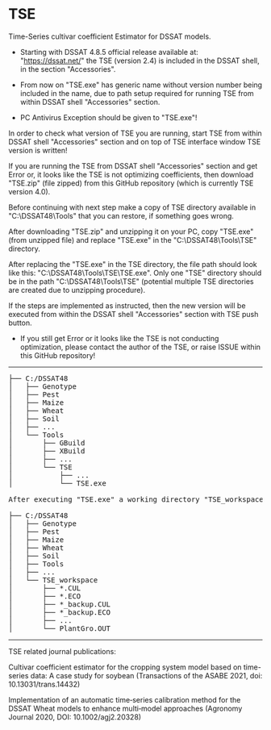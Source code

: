 # TSE

Time-Series cultivar coefficient Estimator for DSSAT models.

* Starting with DSSAT 4.8.5 official release available at: "https://dssat.net/" the TSE (version 2.4) is included in the DSSAT shell, in the section "Accessories".

* From now on "TSE.exe" has generic name without version number being included in the name, due to path setup required for running TSE from within DSSAT shell "Accessories" section.

* PC Antivirus Exception should be given to "TSE.exe"!

In order to check what version of TSE you are running, start TSE from within DSSAT shell "Accessories" section and on top of TSE interface window TSE version is written!

If you are running the TSE from DSSAT shell "Accessories" section and get Error or, it looks like the TSE is not optimizing coefficients, then download "TSE.zip" (file zipped) from this GitHub repository (which is currently TSE version 4.0).

Before continuing with next step make a copy of TSE directory available in "C:\DSSAT48\Tools" that you can restore, if something goes wrong.

After downloading "TSE.zip" and unzipping it on your PC, copy "TSE.exe" (from unzipped file) and replace "TSE.exe" in the "C:\DSSAT48\Tools\TSE" directory.

After replacing the "TSE.exe" in the TSE directory, the file path should look like this: "C:\DSSAT48\Tools\TSE\TSE.exe". Only one "TSE" directory should be in the path "C:\DSSAT48\Tools\TSE" (potential multiple TSE directories are created due to unzipping procedure). 

If the steps are implemented as instructed, then the new version will be executed from within the DSSAT shell "Accessories" section with TSE push button.

* If you still get Error or it looks like the TSE is not conducting optimization, please contact the author of the TSE, or raise ISSUE within this GitHub repository!

------------------------------------------------------------------------------------------------------------

<pre>
├── C:/DSSAT48
│   ├── Genotype
│   ├── Pest
│   ├── Maize
│   ├── Wheat
│   ├── Soil
│   ├── ...	
│   └── Tools
│       ├── GBuild
│       ├── XBuild
│       ├── ...
│       └── TSE
│           ├── ...
│           └── TSE.exe	

After executing "TSE.exe" a working directory "TSE_workspace" is created where optimization is conducted and optimization output files saved:

├── C:/DSSAT48
│   ├── Genotype
│   ├── Pest
│   ├── Maize
│   ├── Wheat
│   ├── Soil
│   ├── Tools	
│   ├── ...	
│   └── TSE_workspace
│       ├── *.CUL
│       ├── *.ECO
│       ├── *_backup.CUL	
│       ├── *_backup.ECO
│       ├── ...	
│       └── PlantGro.OUT
</pre>
------------------------------------------------------------------------------------------------------------

TSE related journal publications:

Cultivar coefficient estimator for the cropping system model based on time-series data: A case study for soybean (Transactions of the ASABE 2021, doi: 10.13031/trans.14432)

Implementation of an automatic time‐series calibration method for the DSSAT Wheat models to enhance multi‐model approaches (Agronomy Journal 2020, DOI: 10.1002/agj2.20328)
